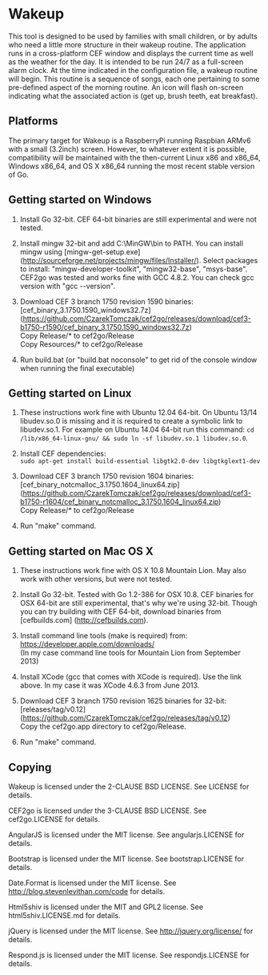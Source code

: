 Wakeup
======
This tool is designed to be used by families with small children, or by adults
who need a little more structure in their wakeup routine.  The application
runs in a cross-platform CEF window and displays the current time as well as
the weather for the day.  It is intended to be run 24/7 as a full-screen alarm
clock.  At the time indicated in the configuration file, a wakeup routine will
begin.  This routine is a sequence of songs, each one pertaining to some
pre-defined aspect of the morning routine.  An icon will flash on-screen
indicating what the associated action is (get up, brush teeth, eat breakfast).

Platforms
---------
The primary target for Wakeup is a RaspberryPi running Raspbian ARMv6 with a 
small (3.2inch) screen.  However, to whatever extent it is possible, 
compatibility will be maintained with the then-current Linux x86 and x86_64, 
Windows x86_64, and OS X x86_64 running the most recent stable version of Go.


Getting started on Windows
--------------------------
1. Install Go 32-bit. CEF 64-bit binaries are still experimental and
   were not tested.

2. Install mingw 32-bit and add C:\MinGW\bin to PATH. You can install mingw
   using [mingw-get-setup.exe]
   (http://sourceforge.net/projects/mingw/files/Installer/).
   Select packages to install: "mingw-developer-toolkit",
   "mingw32-base", "msys-base". CEF2go was tested and works fine
   with GCC 4.8.2. You can check gcc version with "gcc --version".

3. Download CEF 3 branch 1750 revision 1590 binaries:
   [cef_binary_3.1750.1590_windows32.7z]
   (https://github.com/CzarekTomczak/cef2go/releases/download/cef3-b1750-r1590/cef_binary_3.1750.1590_windows32.7z)  
   Copy Release/* to cef2go/Release  
   Copy Resources/* to cef2go/Release  

4. Run build.bat (or "build.bat noconsole" to get rid of the console
    window when running the final executable)


Getting started on Linux
------------------------
1. These instructions work fine with Ubuntu 12.04 64-bit. 
   On Ubuntu 13/14 libudev.so.0 is missing and it is required to 
   create a symbolic link to libudev.so.1. For example on 
   Ubuntu 14.04 64-bit run this command: 
  `cd /lib/x86_64-linux-gnu/ && sudo ln -sf libudev.so.1 libudev.so.0`.

2. Install CEF dependencies:  
   `sudo apt-get install build-essential libgtk2.0-dev libgtkglext1-dev`

3. Download CEF 3 branch 1750 revision 1604 binaries:
   [cef_binary_notcmalloc_3.1750.1604_linux64.zip]
   (https://github.com/CzarekTomczak/cef2go/releases/download/cef3-b1750-r1604/cef_binary_notcmalloc_3.1750.1604_linux64.zip)  
   Copy Release/* to cef2go/Release

4. Run "make" command.


Getting started on Mac OS X
---------------------------
1. These instructions work fine with OS X 10.8 Mountain Lion.
   May also work with other versions, but were not tested.

2. Install Go 32-bit. Tested with Go 1.2-386 for OSX 10.8.
   CEF binaries for OSX 64-bit are still experimental, that's
   why we're using 32-bit. Though you can try building with
   CEF 64-bit, download binaries from [cefbuilds.com]
   (http://cefbuilds.com).

3. Install command line tools (make is required) from:  
   https://developer.apple.com/downloads/  
   (In my case command line tools for Mountain Lion from September 2013)

4. Install XCode (gcc that comes with XCode is required). 
   Use the link above. In my case it was XCode 4.6.3 from June 2013.

5. Download CEF 3 branch 1750 revision 1625 binaries for 32-bit:
   [releases/tag/v0.12]
   (https://github.com/CzarekTomczak/cef2go/releases/tag/v0.12)  
   Copy the cef2go.app directory to cef2go/Release.

6. Run "make" command.

Copying
-------
Wakeup is licensed under the 2-CLAUSE BSD LICENSE.  See LICENSE for details.

CEF2go is licensed under the 3-CLAUSE BSD LICENSE.  See cef2go.LICENSE for 
details.

AngularJS is licensed under the MIT license.  See angularjs.LICENSE for details.

Bootstrap is licensed under the MIT license.  See bootstrap.LICENSE for details.

Date.Format is licensed under the MIT license.  See 
http://blog.stevenlevithan.com/code for details.

Html5shiv is licensed under the MIT and GPL2 license.  See html5shiv.LICENSE.md
for details.

jQuery is licensed under the MIT license.  See http://jquery.org/license/ for 
details.

Respond.js is licensed under the MIT license.  See respondjs.LICENSE for 
details.
